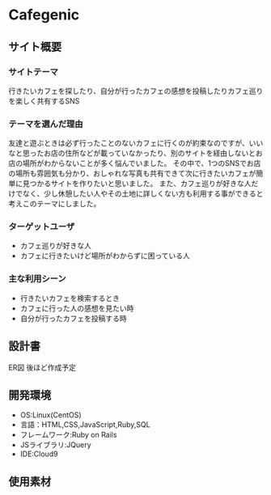 # Cafegenic

## サイト概要

### サイトテーマ
行きたいカフェを探したり、自分が行ったカフェの感想を投稿したりカフェ巡りを楽しく共有するSNS

### テーマを選んだ理由
 友達と遊ぶときは必ず行ったことのないカフェに行くのが約束なのですが、いいなと思ったお店の住所などが載っていなかったり、別のサイトを経由しないとお店の場所がわからないことが多く悩んでいました。
 その中で、1つのSNSでお店の場所も雰囲気も分かり、おしゃれな写真も共有できて次に行きたいカフェが簡単に見つかるサイトを作りたいと思いました。
 また、カフェ巡りが好きな人だけでなく、少し休憩したい人やその土地に詳しくない方も利用する事ができると考えこのテーマにしました。

### ターゲットユーザ
- カフェ巡りが好きな人
- カフェに行きたいけど場所がわからずに困っている人

### 主な利用シーン
- 行きたいカフェを検索するとき
- カフェに行った人の感想を見たい時
- 自分が行ったカフェを投稿する時

## 設計書
ER図
後ほど作成予定

## 開発環境
- OS:Linux(CentOS)
- 言語：HTML,CSS,JavaScript,Ruby,SQL
- フレームワーク:Ruby on Rails
- JSライブラリ:JQuery
- IDE:Cloud9

## 使用素材
